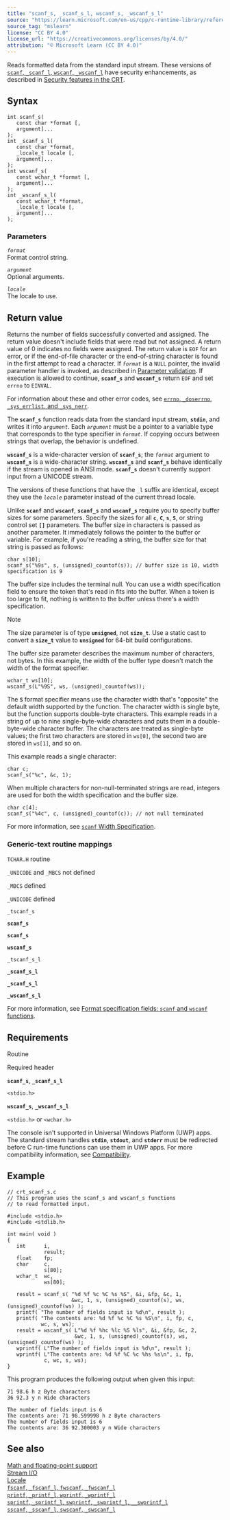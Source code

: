 ```yaml
---
title: "scanf_s, _scanf_s_l, wscanf_s, _wscanf_s_l"
source: "https://learn.microsoft.com/en-us/cpp/c-runtime-library/reference/scanf-s-scanf-s-l-wscanf-s-wscanf-s-l?view=msvc-170"
source_tag: "mslearn"
license: "CC BY 4.0"
license_url: "https://creativecommons.org/licenses/by/4.0/"
attribution: "© Microsoft Learn (CC BY 4.0)"
---
```

Reads formatted data from the standard input stream. These versions of [`scanf`, `_scanf_l`, `wscanf`, `_wscanf_l`](https://learn.microsoft.com/en-us/cpp/c-runtime-library/reference/scanf-scanf-l-wscanf-wscanf-l?view=msvc-170) have security enhancements, as described in [Security features in the CRT](https://learn.microsoft.com/en-us/cpp/c-runtime-library/security-features-in-the-crt?view=msvc-170).

## Syntax

```
int scanf_s(
   const char *format [,
   argument]...
);
int _scanf_s_l(
   const char *format,
   _locale_t locale [,
   argument]...
);
int wscanf_s(
   const wchar_t *format [,
   argument]...
);
int _wscanf_s_l(
   const wchar_t *format,
   _locale_t locale [,
   argument]...
);
```

### Parameters

_`format`_  
Format control string.

_`argument`_  
Optional arguments.

_`locale`_  
The locale to use.

## Return value

Returns the number of fields successfully converted and assigned. The return value doesn't include fields that were read but not assigned. A return value of 0 indicates no fields were assigned. The return value is `EOF` for an error, or if the end-of-file character or the end-of-string character is found in the first attempt to read a character. If _`format`_ is a `NULL` pointer, the invalid parameter handler is invoked, as described in [Parameter validation](https://learn.microsoft.com/en-us/cpp/c-runtime-library/parameter-validation?view=msvc-170). If execution is allowed to continue, **`scanf_s`** and **`wscanf_s`** return `EOF` and set `errno` to `EINVAL`.

For information about these and other error codes, see [`errno`, `_doserrno`, `_sys_errlist`, and `_sys_nerr`](https://learn.microsoft.com/en-us/cpp/c-runtime-library/errno-doserrno-sys-errlist-and-sys-nerr?view=msvc-170).

The **`scanf_s`** function reads data from the standard input stream, **`stdin`**, and writes it into _`argument`_. Each _`argument`_ must be a pointer to a variable type that corresponds to the type specifier in _`format`_. If copying occurs between strings that overlap, the behavior is undefined.

**`wscanf_s`** is a wide-character version of **`scanf_s`**; the _`format`_ argument to **`wscanf_s`** is a wide-character string. **`wscanf_s`** and **`scanf_s`** behave identically if the stream is opened in ANSI mode. **`scanf_s`** doesn't currently support input from a UNICODE stream.

The versions of these functions that have the `_l` suffix are identical, except they use the _`locale`_ parameter instead of the current thread locale.

Unlike **`scanf`** and **`wscanf`**, **`scanf_s`** and **`wscanf_s`** require you to specify buffer sizes for some parameters. Specify the sizes for all **`c`**, **`C`**, **`s`**, **`S`**, or string control set **`[]`** parameters. The buffer size in characters is passed as another parameter. It immediately follows the pointer to the buffer or variable. For example, if you're reading a string, the buffer size for that string is passed as follows:

```
char s[10];
scanf_s("%9s", s, (unsigned)_countof(s)); // buffer size is 10, width specification is 9
```

The buffer size includes the terminal null. You can use a width specification field to ensure the token that's read in fits into the buffer. When a token is too large to fit, nothing is written to the buffer unless there's a width specification.

Note

The size parameter is of type **`unsigned`**, not **`size_t`**. Use a static cast to convert a **`size_t`** value to **`unsigned`** for 64-bit build configurations.

The buffer size parameter describes the maximum number of characters, not bytes. In this example, the width of the buffer type doesn't match the width of the format specifier.

```
wchar_t ws[10];
wscanf_s(L"%9S", ws, (unsigned)_countof(ws));
```

The **`S`** format specifier means use the character width that's "opposite" the default width supported by the function. The character width is single byte, but the function supports double-byte characters. This example reads in a string of up to nine single-byte-wide characters and puts them in a double-byte-wide character buffer. The characters are treated as single-byte values; the first two characters are stored in `ws[0]`, the second two are stored in `ws[1]`, and so on.

This example reads a single character:

```
char c;
scanf_s("%c", &c, 1);
```

When multiple characters for non-null-terminated strings are read, integers are used for both the width specification and the buffer size.

```
char c[4];
scanf_s("%4c", c, (unsigned)_countof(c)); // not null terminated
```

For more information, see [`scanf` Width Specification](https://learn.microsoft.com/en-us/cpp/c-runtime-library/scanf-width-specification?view=msvc-170).

### Generic-text routine mappings

`TCHAR.H` routine

`_UNICODE` and `_MBCS` not defined

`_MBCS` defined

`_UNICODE` defined

`_tscanf_s`

**`scanf_s`**

**`scanf_s`**

**`wscanf_s`**

`_tscanf_s_l`

**`_scanf_s_l`**

**`_scanf_s_l`**

**`_wscanf_s_l`**

For more information, see [Format specification fields: `scanf` and `wscanf` functions](https://learn.microsoft.com/en-us/cpp/c-runtime-library/format-specification-fields-scanf-and-wscanf-functions?view=msvc-170).

## Requirements

Routine

Required header

**`scanf_s`**, **`_scanf_s_l`**

`<stdio.h>`

**`wscanf_s`**, **`_wscanf_s_l`**

`<stdio.h>` or `<wchar.h>`

The console isn't supported in Universal Windows Platform (UWP) apps. The standard stream handles **`stdin`**, **`stdout`**, and **`stderr`** must be redirected before C run-time functions can use them in UWP apps. For more compatibility information, see [Compatibility](https://learn.microsoft.com/en-us/cpp/c-runtime-library/compatibility?view=msvc-170).

## Example

```
// crt_scanf_s.c
// This program uses the scanf_s and wscanf_s functions
// to read formatted input.

#include <stdio.h>
#include <stdlib.h>

int main( void )
{
   int      i,
            result;
   float    fp;
   char     c,
            s[80];
   wchar_t  wc,
            ws[80];

   result = scanf_s( "%d %f %c %C %s %S", &i, &fp, &c, 1,
                     &wc, 1, s, (unsigned)_countof(s), ws, (unsigned)_countof(ws) );
   printf( "The number of fields input is %d\n", result );
   printf( "The contents are: %d %f %c %C %s %S\n", i, fp, c,
           wc, s, ws);
   result = wscanf_s( L"%d %f %hc %lc %S %ls", &i, &fp, &c, 2,
                      &wc, 1, s, (unsigned)_countof(s), ws, (unsigned)_countof(ws) );
   wprintf( L"The number of fields input is %d\n", result );
   wprintf( L"The contents are: %d %f %C %c %hs %s\n", i, fp,
            c, wc, s, ws);
}
```

This program produces the following output when given this input:

```
71 98.6 h z Byte characters
36 92.3 y n Wide characters
```

```
The number of fields input is 6
The contents are: 71 98.599998 h z Byte characters
The number of fields input is 6
The contents are: 36 92.300003 y n Wide characters
```

## See also

[Math and floating-point support](https://learn.microsoft.com/en-us/cpp/c-runtime-library/floating-point-support?view=msvc-170)  
[Stream I/O](https://learn.microsoft.com/en-us/cpp/c-runtime-library/stream-i-o?view=msvc-170)  
[Locale](https://learn.microsoft.com/en-us/cpp/c-runtime-library/locale?view=msvc-170)  
[`fscanf`, `_fscanf_l`, `fwscanf`, `_fwscanf_l`](https://learn.microsoft.com/en-us/cpp/c-runtime-library/reference/fscanf-fscanf-l-fwscanf-fwscanf-l?view=msvc-170)  
[`printf`, `_printf_l`, `wprintf`, `_wprintf_l`](https://learn.microsoft.com/en-us/cpp/c-runtime-library/reference/printf-printf-l-wprintf-wprintf-l?view=msvc-170)  
[`sprintf`, `_sprintf_l`, `swprintf`, `_swprintf_l`, `__swprintf_l`](https://learn.microsoft.com/en-us/cpp/c-runtime-library/reference/sprintf-sprintf-l-swprintf-swprintf-l-swprintf-l?view=msvc-170)  
[`sscanf`, `_sscanf_l`, `swscanf`, `_swscanf_l`](https://learn.microsoft.com/en-us/cpp/c-runtime-library/reference/sscanf-sscanf-l-swscanf-swscanf-l?view=msvc-170)